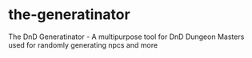 # the-generatinator
The DnD Generatinator - A multipurpose tool for DnD Dungeon Masters used for randomly generating npcs and more

